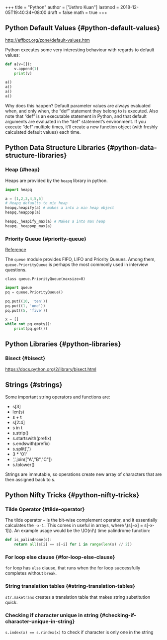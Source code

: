 +++
title = "Python"
author = ["Jethro Kuan"]
lastmod = 2018-12-05T19:40:34+08:00
draft = false
math = true
+++

## Python Default Values {#python-default-values}

<http://effbot.org/zone/default-values.htm>

Python executes some very interesting behaviour with regards to
default values:

```python
def a(v=[]):
    v.append(1)
    print(v)

a()
a()
a()
a()
```

Why does this happen? Default parameter values are always evaluated
when, and only when, the “def” statement they belong to is executed.
Also note that “def” is an executable statement in Python, and that
default arguments are evaluated in the “def” statement’s environment.
If you execute “def” multiple times, it’ll create a new function
object (with freshly calculated default values) each time.


## Python  Data Structure Libraries {#python-data-structure-libraries}


### Heap {#heap}

Heaps are provided by the `heapq` library in python.

```python
import heapq

a = [1,2,3,4,5,6]
# Heapq defaults to min heap
heapq.heapify(a) # makes a into a min heap object
heapq.heappop(a)

heapq._heapify_max(a) # Makes a into max heap
heapq._heappop_max(a)

```


### Priority Queue {#priority-queue}

[Reference](https://docs.python.org/3/library/queue.html)

The `queue` module provides FIFO, LIFO and Priority Queues. Among them,
`queue.PriorityQueue` is perhaps the most commonly used in interview
questions.

`class queue.PriorityQueue(maxsize=0)`

```python
import queue
pq = queue.PriorityQueue()

pq.put((10, 'ten'))
pq.put((1, 'one'))
pq.put((5, 'five'))

x = []
while not pq.empty():
    print(pq.get())
```


## Python Libraries {#python-libraries}


### Bisect {#bisect}

<https://docs.python.org/2/library/bisect.html>


## Strings {#strings}

Some important string operators and functions are:

-   s[3]
-   len(s)
-   s + t
-   s[2:4]
-   s in t
-   s.strip()
-   s.startswith(prefix)
-   s.endswith(prefix)
-   s.split(',')
-   3 \* '01'
-   ','.join(["A","B","C"])
-   s.tolower()

Strings are immutable, so operations create new array of characters
that are then assigned back to s.


## Python Nifty Tricks {#python-nifty-tricks}


### Tilde Operator {#tilde-operator}

The tilde operator `~` is the bit-wise complement operator, and it
essentially calculates the `-x-1.` This comes in useful in arrays, where
\\(s[~x] = s[-x-1]\\). An example usage would be the \\(O(n)\\) time
palindrome function:

```python
def is_palindrome(s):
    return all(s[i] == s[~i] for i in range(len(s) // 2))
```


### For loop else clause {#for-loop-else-clause}

`for` loop has `else` clause, that runs when the for loop successfully
completes without `break`.


### String translation tables {#string-translation-tables}

`str.maketrans` creates a translation table that makes string
substitution quick.


### Checking if character unique in string {#checking-if-character-unique-in-string}

`s.index(x) == s.rindex(x)` to check if character is only one in the string
